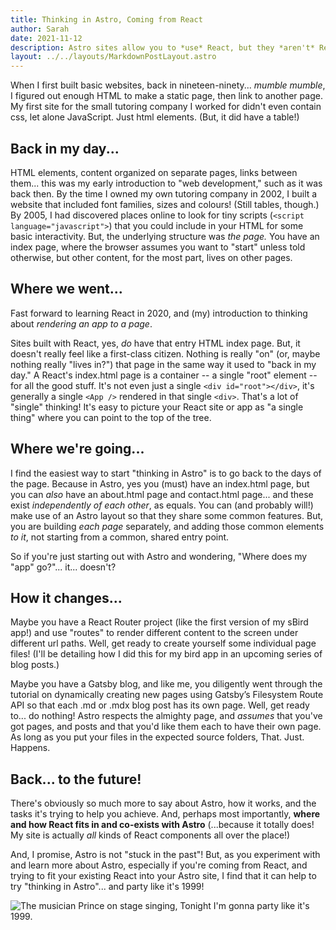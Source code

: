 ```yaml
---
title: Thinking in Astro, Coming from React
author: Sarah
date: 2021-11-12
description: Astro sites allow you to *use* React, but they *aren't* React, themselves. Understanding the differences between React and Astro can help you get started more quickly, so here are some thoughts on how to think like an Astro-naut!
layout: ../../layouts/MarkdownPostLayout.astro
---
```

When I first built basic websites, back in nineteen-ninety... *mumble mumble*, I figured out enough HTML to make a static page, then link to another page. My first site for the small tutoring company I worked for didn't even contain css, let alone JavaScript. Just html elements. (But, it did have a table!)

## Back in my day...

HTML elements, content organized on separate pages, links between them... this was my early introduction to "web development," such as it was back then. By the time I owned my own tutoring company in 2002, I built a website that included font families, sizes and colours! (Still tables, though.) By 2005, I had discovered places online to look for tiny scripts (`<script language="javascript">`) that you could include in your HTML for some basic interactivity. But, the underlying structure was *the page.* You have an index page, where the browser assumes you want to "start" unless told otherwise, but other content, for the most part, lives on other pages.

## Where we went...

Fast forward to learning React in 2020, and (my) introduction to thinking about *rendering an app to a page*.

Sites built with React, yes, *do* have that entry HTML index page. But, it doesn't really feel like a first-class citizen. Nothing is really "on" (or, maybe nothing really "lives in?") that page in the same way it used to "back in my day." A React's index.html page is a container -- a single "root" element -- for all the good stuff. It's not even just a single `<div id="root"></div>`, it's generally a single `<App />` rendered in that single `<div>`. That's a lot of "single" thinking! It's easy to picture your React site or app as "a single thing" where you can point to the top of the tree.

## Where we're going...

I find the easiest way to start "thinking in Astro" is to go back to the days of the page. Because in Astro, yes you (must) have an index.html page, but you can *also* have an about.html page and contact.html page... and these exist *independently of each other*, as equals. You can (and probably will!) make use of an Astro layout so that they share some common features. But, you are building *each page* separately, and adding those common elements *to it*, not starting from a common, shared entry point.

So if you're just starting out with Astro and wondering, "Where does my "app" go?"... it... doesn't? 

## How it changes...

Maybe you have a React Router project (like the first version of my sBird app!) and use "routes" to render different content to the screen under different url paths. Well, get ready to create yourself some individual page files! (I'll be detailing how I did this for my bird app in an upcoming series of blog posts.)

Maybe you have a Gatsby blog, and like me, you diligently went through the tutorial on dynamically creating new pages using Gatsby’s Filesystem Route API so that each .md or .mdx blog post has its own page. Well, get ready to... do nothing! Astro respects the almighty page, and *assumes* that you've got pages, and posts and that you'd like them each to have their own page. As long as you put your files in the expected source folders, That. Just. Happens.

## Back... to the future!

There's obviously so much more to say about Astro, how it works, and the tasks it's trying to help you achieve. And, perhaps most importantly, **where and how React fits in and co-exists with Astro** (...because it totally does! My site is actually *all* kinds of React components all over the place!)

And, I promise, Astro is not "stuck in the past"! But, as you experiment with and learn more about Astro, especially if you're coming from React, and trying to fit your existing React into your Astro site, I find that it can help to try "thinking in Astro"... and party like it's 1999!

![The musician Prince on stage singing, Tonight I'm gonna party like it's 1999.](https://media.publit.io/file/RJD/200.gif)